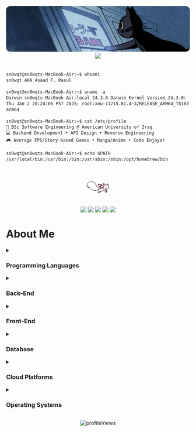 <div align="center">
<img src="https://github.com/sn0wqt/sn0wqt/blob/main/assets/banner-2.png/" width="650">
<img src="https://readme-typing-svg.demolab.com?font=Inconsolata&weight=500&size=50&duration=4000&pause=300&color=45B8AC&center=true&vCenter=true&multiline=true&repeat=false&random=false&width=1300&height=140&lines=Hello%2C+I'm+Asaad;Software+Engineer+%7C+Backend+Developer"/>
<br><br>
</div>

<div align="left">

  ```console
  sn0wqt@sn0wqts-MacBook-Air:~$ whoami
  sn0wqt AKA Asaad F. Rasul
  
  sn0wqt@sn0wqts-MacBook-Air:~$ uname -a
  Darwin sn0wqts-MacBook-Air.local 24.3.0 Darwin Kernel Version 24.3.0:
  Thu Jan 2 20:24:06 PST 2025; root:xnu-11215.81.4~3/RELEASE_ARM64_T8103 arm64
  
  sn0wqt@sn0wqts-MacBook-Air:~$ cat /etc/profile
  💼 BSc Software Engineering @ American University of Iraq
  💻 Backend Development • API Design • Reverse Engineering
  🎮 Average FPS/Story-based Games • Manga/Anime • Code Enjoyer
  
  sn0wqt@sn0wqts-MacBook-Air:~$ echo $PATH
  /usr/local/bin:/usr/bin:/bin:/usr/sbin:/sbin:/opt/homebrew/bin
  ```

</div>
<div align="center">
  <br><br>
  <img src="https://github.com/sn0wqt/sn0wqt/blob/main/assets/kyubey.gif" height="40" />
  <br><br>


  [![](https://img.shields.io/badge/linkedin-0a66c2?style=for-the-badge&logo=linkedin&logoColor=white)](https://linkedin.com/in/asaad-f-rasul)
  [![](https://img.shields.io/badge/github-171515?style=for-the-badge&logo=github&logoColor=white)](https://github.com/sn0wqt)
  [![](https://img.shields.io/badge/email-EA4335?style=for-the-badge&logo=gmail&logoColor=white)](mailto:asadfalah2@gmail.com)
  [![](https://img.shields.io/badge/portfolio-54B689?style=for-the-badge&logo=internetexplorer&logoColor=white)](https://sn0wqt.github.io)
  [![](https://img.shields.io/badge/twitter-1DA1F2?style=for-the-badge&logo=x&logoColor=white)](https://twitter.com/mov_r0)
</div>

# About Me

<details>
  <summary><h3>Programming Languages</h3></summary>
  <br>
  
  ![Java](https://img.shields.io/badge/-java-E34A86?style=for-the-badge&logo=java)
  ![Python](https://img.shields.io/badge/-Python-black?style=for-the-badge&logo=Python)
  ![C](https://img.shields.io/badge/c-%2300599C.svg?style=for-the-badge&logo=c&logoColor=white)
  ![C++](https://img.shields.io/badge/c++-%2300599C.svg?style=for-the-badge&logo=c%2B%2B&logoColor=white)
  ![JavaScript](https://img.shields.io/badge/-JavaScript-black?style=for-the-badge&logo=javascript)
  ![TypeScript](https://img.shields.io/badge/typescript-%23007ACC.svg?style=for-the-badge&logo=typescript&logoColor=white)
  ![Assembly](https://img.shields.io/badge/assembly-%23654FF0.svg?style=for-the-badge&logo=assemblyscript&logoColor=white)
</details>

<details>
  <summary><h3>Back-End</h3></summary>
  <br>
  
  ![Spring](https://img.shields.io/badge/spring-%236DB33F.svg?style=for-the-badge&logo=spring&logoColor=white)
  ![Node JS](https://img.shields.io/badge/Node.js-43853D?style=for-the-badge&logo=node.js&logoColor=white)
  ![Express JS](https://img.shields.io/badge/express.js-%23404d59.svg?style=for-the-badge&logo=express&logoColor=%2361DAFB)
  ![NestJS](https://img.shields.io/badge/NestJS-E0234E?style=for-the-badge&logo=nestjs&logoColor=white)
  ![Flask](https://img.shields.io/badge/flask-%23000.svg?style=for-the-badge&logo=flask&logoColor=white)
  ![FastAPI](https://img.shields.io/badge/FastAPI-005571?style=for-the-badge&logo=fastapi)
</details>

<details>
  <summary><h3>Front-End</h3></summary>
  <br>
  
  ![React](https://img.shields.io/badge/-React-black?style=for-the-badge&logo=react)
  ![Flutter](https://img.shields.io/badge/Flutter-02569B?style=for-the-badge&logo=flutter&logoColor=white)
  ![Tailwind CSS](https://img.shields.io/badge/tailwind%20css-%2338B2AC.svg?style=for-the-badge&logo=tailwind-css&logoColor=white)
  ![HTML5](https://img.shields.io/badge/-HTML5-E34F26?style=for-the-badge&logo=html5&logoColor=white)
  ![CSS3](https://img.shields.io/badge/-CSS3-1572B6?style=for-the-badge&logo=css3)
</details>

<details>
  <summary><h3>Database</h3></summary>
  <br>
  
  ![MySQL](https://img.shields.io/badge/mysql-%2300f.svg?style=for-the-badge&logo=mysql&logoColor=white)
  ![MongoDB](https://img.shields.io/badge/MongoDB-%234ea94b.svg?style=for-the-badge&logo=mongodb&logoColor=white)
  ![SQLite](https://img.shields.io/badge/sqlite-%2307405e.svg?style=for-the-badge&logo=sqlite&logoColor=white)
  ![Mongoose](https://img.shields.io/badge/Mongoose-880000?style=for-the-badge&logo=mongoose&logoColor=white)
  ![Sequelize](https://img.shields.io/badge/Sequelize-52B0E7?style=for-the-badge&logo=Sequelize&logoColor=white)
  ![Redis](https://img.shields.io/badge/redis-%23DD0031.svg?style=for-the-badge&logo=redis&logoColor=white)
</details>

<details>
  <summary><h3>Cloud Platforms</h3></summary>
  <br>
  
  ![AWS](https://img.shields.io/badge/AWS-%23FF9900.svg?style=for-the-badge&logo=amazon-aws&logoColor=white)
  ![Google Cloud](https://img.shields.io/badge/GoogleCloud-%234285F4.svg?style=for-the-badge&logo=google-cloud&logoColor=white)
  ![DigitalOcean](https://img.shields.io/badge/DigitalOcean-%230167ff.svg?style=for-the-badge&logo=digitalOcean&logoColor=white)
  ![Azure](https://img.shields.io/badge/azure-%230072C6.svg?style=for-the-badge&logo=microsoftazure&logoColor=white)
  ![Heroku](https://img.shields.io/badge/Heroku-430098?style=for-the-badge&logo=heroku&logoColor=white)
  ![Vercel](https://img.shields.io/badge/Vercel-000000?style=for-the-badge&logo=vercel&logoColor=white)
</details>

<details>
  <summary><h3>Operating Systems</h3></summary>
  <br>
  
  ![MacOS](https://img.shields.io/badge/MacOS-000000?style=for-the-badge&logo=apple&logoColor=white)
  ![Windows](https://img.shields.io/badge/Windows-0078D6?style=for-the-badge&logo=windows&logoColor=white)
</details>

<p align="center">
<img src="https://komarev.com/ghpvc/?username=sn0wqt&color=blueviolet&style=flat" alt="profileViews" /></p>
